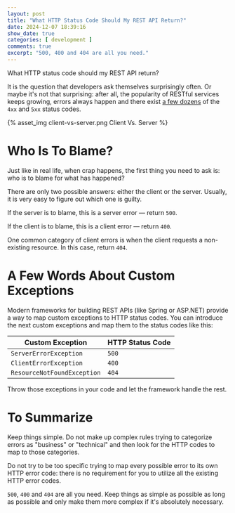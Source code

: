```yaml
---
layout: post
title: "What HTTP Status Code Should My REST API Return?"
date: 2024-12-07 18:39:16
show_date: true
categories: [ development ]
comments: true
excerpt: "500, 400 and 404 are all you need."
---
```


What HTTP status code should my REST API return?

It is the question that developers ask themselves surprisingly often. Or maybe it's not that surprising: after all, the popularity of RESTful services keeps growing, errors always happen and there exist [a few dozens](https://developer.mozilla.org/en-US/docs/Web/HTTP/Status#client_error_responses) of the `4xx` and `5xx` status codes.

{% asset_img client-vs-server.png Client Vs. Server %}

# Who Is To Blame?

Just like in real life, when crap happens, the first thing you need to ask is: who is to blame for what has happened?

There are only two possible answers: either the client or the server. Usually, it is very easy to figure out which one is guilty.

If the server is to blame, this is a server error — return `500`.

If the client is to blame, this is a client error — return `400`. 

One common category of client errors is when the client requests a non-existing resource. In this case, return `404`.

# A Few Words About Custom Exceptions

Modern frameworks for building REST APIs (like Spring or ASP.NET) provide a way to map custom exceptions to HTTP status codes. You can introduce the next custom exceptions and map them to the status codes like this:

| Custom Exception            | HTTP Status Code |
|-----------------------------|------------------|
| `ServerErrorException`      | `500`            |
| `ClientErrorException`      | `400`            |
| `ResourceNotFoundException` | `404`            |

Throw those exceptions in your code and let the framework handle the rest.

# To Summarize

Keep things simple. Do not make up complex rules trying to categorize errors as "business" or "technical" and then look for the HTTP codes to map to those categories.

Do not try to be too specific trying to map every possible error to its own HTTP error code: there is no requirement for you to utilize all the existing HTTP error codes.

`500`, `400` and `404` are all you need. Keep things as simple as possible as long as possible and only make them more complex if it's absolutely necessary.
